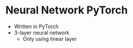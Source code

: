 # Neural Network PyTorch

- Written in PyTorch
- 3-layer neural network
  - Only using linear layer
